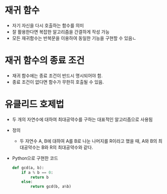 # 재귀 함수

- 자기 자신을 다시 호출하는 함수를 의미
- 잘 활용한다면 복잡한 알고리즘을 간결하게 작성 가능
- 모든 재귀함수는 반복문을 이용하여 동일한 기능을 구현할 수 있음ㄴ

# 재귀 함수의 종료 조건

- 재귀 함수에는 종료 조건이 반드시 명시되어야 함.
- 종료 조건이 없다면 함수가 무한히 호출될 수 있음.

# 유클리드 호제법

- 두 개의 자연수에 대하여 최대공약수를 구하는 대표적인 알고리즘으로 사용됨
- 정의
  - 두 자연수 A, B에 대하여 A를 B로 나눈 나머지를 R이라고 했을 때, A와 B의 최대공약수는 B와 R의 최대공약수와 같다.
- Python으로 구현한 코드

    ```python
    def gcd(a, b):
    	if a % b == 0:
    		return b
    	else:
    		return gcd(b, a%b)
    ```

